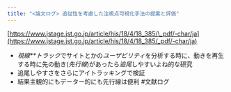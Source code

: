 ```yaml
---
title: "<論文ログ> 追従性を考慮した注視点可視化手法の提案と評価"
---
```


[https://www.jstage.jst.go.jp/article/his/18/4/18_385/\_pdf/-char/ja](https://www.jstage.jst.go.jp/article/his/18/4/18_385/_pdf/-char/ja)

* *視線**トラック*でサイトとかの*ユーザビリティ*を分析する時に、動きを再生する時に先の動き(*先行線*)があったら*追尾*しやすいよね的な研究
* 追尾しやすさをさらにアイトラッキングで検証
* 結果主観的にもデーター的にも先行線は便利
  \#文献ログ
